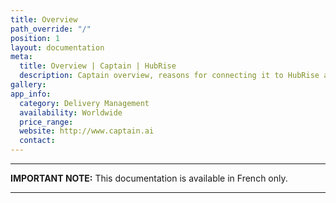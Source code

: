 ```yaml
---
title: Overview
path_override: "/"
position: 1
layout: documentation
meta:
  title: Overview | Captain | HubRise
  description: Captain overview, reasons for connecting it to HubRise and summary of integrated features. Synchronise data between your EPOS and your apps.
gallery:
app_info:
  category: Delivery Management
  availability: Worldwide
  price_range:
  website: http://www.captain.ai
  contact:
---
```


---

**IMPORTANT NOTE:** This documentation is available <Link href="/fr/apps/captain">in French only</Link>.

---
